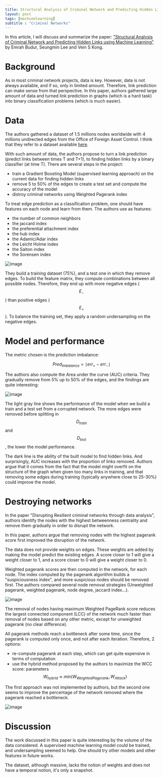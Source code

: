 ```yaml
---
title: Structural Analysis of Criminal Network and Predicting Hidden Links using Machine Learning
layout: post
tags: [machinelearning]
subtitle : "Criminal Networks"
---
```


In this article, I will discuss and summarize the paper: ["Structural Analysis of Criminal Network and Predicting Hidden Links using Machine Learning"](https://arxiv.org/pdf/1507.05739.pdf) by Emrah Budur, Seungmin Lee and Vein S Kong.

<script type="text/javascript" async
src="https://cdn.mathjax.org/mathjax/latest/MathJax.js?config=TeX-MML-AM_CHTML">
</script>

# Background

As in most criminal network projects, data is key. However, data is not always available, and if so, only in limited amount. Therefore, link prediction can make sense from that perspective. In this paper, authors gathered large amount of data and turned link prediction in graphs (which is a hard task) into binary classification problems (which is much easier).

# Data

The authors gathered a dataset of 1.5 millions nodes worldwide with 4 millions undirected edges from the Office of Foreign Asset Control. I think that they refer to a dataset available [here](https://www.treasury.gov/resource-center/sanctions/SDN-List/Pages/sdn_data.aspx).

With such amount of data, the authors propose to turn a link prediction (predict links between times T and T+1), to finding hidden links by a binary classifier (at time T). There are several steps in the project:
- train a Gradient Boosting Model (supervised learning approach) on the current data for finding hidden links
- remove 5 to 50% of the edges to create a test set and compute the accuracy of the model
- distroy criminal networks using Weighted Pagerank index

To treat edge prediction as a classification problem, one should have features on each node and learn from them. The authors use as features:
- the number of common neighbors
- the jaccard index
- the preferential attachment index
- the hub index
- the Adamic/Adar index
- the Leicht Holme index
- the Salton index
- the Sorensen index

![image](https://maelfabien.github.io/assets/images/graph2feat.png)

They build a training dataset (75%), and a test one in which they remove edges. To build the feature matrix, they compute combinations between all possible nodes. Therefore, they end up with more negative edges ($$ E_{-} $$) than positive edges ($$ E_{+} $$). To balance the training set, they apply a random undersampling on the negative edges.

# Model and performance

The metric chosen is the prediction imbalance:

$$ Pred_{Imbalance} = \mid err_{+} − err_{-} \mid $$

The authors also compute the Area under the curve (AUC) criteria. They gradually remove from 5% up to 50% of the edges, and the findings are quite interesting:

![image](https://maelfabien.github.io/assets/images/res_gbm.png)

The light gray line shows the performance of the model when we build a train and a test set from a corrupted network. The more edges were removed before splitting in $$ D_{train} $$ and $$ D_{test} $$, the lower the model performance. 

The dark line is the ability of the built model to find hidden links. And surprisingly, AUC increases with the proportion of links removed. Authors argue that it comes from the fact that the model might overfit on the structure of the graph when given too many links in training, and that removing some edges during training (typically anywhere close to 25-30%) could improve the model.

# Destroying networks

In the paper "Disrupting Resilient criminal networks through data analysis", authors identify the nodes with the highest betweenness centrality and remove them gradually in order to disrupt the network. 

In this paper, authors argue that removing nodes with the highest pagerank score first improved the disruption of the network.

The data does not provide weights on edges. These weights are added by making the model predict the existing edges. A score closer to 1 will give a weight closer to 1, and a score closer to 0 will give a weight closer to 0.

Weighted pagerank scores are then computed in the network, for each node. The index computed by the pagerank algorithm builds a "suspiciousness index", and more suspicious nodes should be removed first. The authors compared several node removal strategies (Unweighted pagerank, weighted pagerank, node degree, jaccard index...).

![image](https://maelfabien.github.io/assets/images/LCC_3.png)

The removal of nodes having maximum Weighted PageRank score reduces the largest connected component (LCC) of the network much faster than removal of nodes based on any other metric, except for unweighted pagerank (no clear difference).

All pagerank methods reach a bottleneck after some time, since the pagerank is computed only once, and not after each iteration. Therefore, 2 options:
- re-compute pagerank at each step, which can get quite expensive in terms of computation
- use the hybrid method proposed by the authors to maximize the WCC score: parameters $$ W_{hybrid} ≈ min(W_{Weighted Pagerank}, W_{Attack}) $$

The first approach was not implemented by authors, but the second one seems to improve the percentage of the network removed where the pagerank reached a bottleneck.

![image](https://maelfabien.github.io/assets/images/LCC_4.png)

# Discussion

The work discussed in this paper is quite interesting by the volume of the data considered. A supervised machine learning model could be trained, and undersampling seemed to help. One should try other models and other features in future works. 

The dataset, although massive, lacks the notion of weights and does not have a temporal notion, it's only a snapshot.